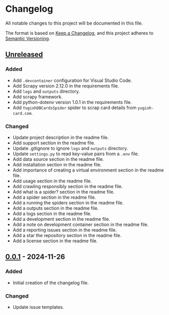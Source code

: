 # Changelog

All notable changes to this project will be documented in this file.

The format is based on [Keep a Changelog](https://keepachangelog.com/en/1.0.0/), and this project adheres to [Semantic Versioning](https://semver.org/spec/v2.0.0.html).

## [Unreleased]

### Added
- Add `.devcontainer` configuration for Visual Studio Code.
- Add Scrapy version 2.12.0 in the requirements file.
- Add `logs` and `outputs` directory.
- Add scrapy framework.
- Add python-dotenv version 1.0.1 in the requirements file.
- Add `YugiohDBCardsSpider` spider to scrap card details from `yugioh-card.com`.

### Changed
- Update project description in the readme file.
- Add support section in the readme file.
- Update .gitignore to ignore `logs` and `outputs` directory.
- Update `settings.py` to read key-value pairs from a `.env` file.
- Add data source section in the readme file.
- Add installation section in the readme file.
- Add importance of creating a virtual environment section in the readme file.
- Add usage section in the readme file.
- Add crawling responsibly section in the readme file.
- Add what is a spider? section in the readme file.
- Add a spider section in the readme file.
- Add a running the spiders section in the readme file.
- Add a outputs section in the readme file.
- Add a logs section in the readme file.
- Add a development section in the readme file.
- Add a note on development container section in the readme file.
- Add a reporting issues section in the readme file.
- Add a star the repository section in the readme file.
- Add a license section in the readme file.

## [0.0.1] - 2024-11-26

### Added
- Initial creation of the changelog file.

### Changed
- Update issue templates.

[Unreleased]: https://github.com/bert-cafecito/millennium-scraper/compare/0.0.1...HEAD
[0.0.1]: https://github.com/bert-cafecito/millennium-scraper/releases/tag/0.0.1